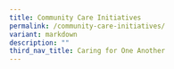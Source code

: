 ```yaml
---
title: Community Care Initiatives
permalink: /community-care-initiatives/
variant: markdown
description: ""
third_nav_title: Caring for One Another
---
```


